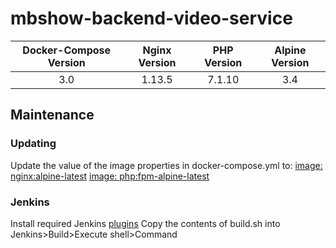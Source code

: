 # mbshow-backend-video-service

|Docker-Compose Version	|Nginx Version	|PHP Version	|Alpine Version |
|:---------------------:|:-------------:|:-------------:|:-------------:|
|3.0                    |1.13.5         |7.1.10         |3.4            |

## Maintenance
### Updating
Update the value of the image properties in docker-compose.yml to:
        [image: nginx:alpine-latest](https://hub.docker.com/_/nginx/)
        [image: php:fpm-alpine-latest](https://hub.docker.com/_/php/)
### Jenkins
Install required Jenkins [plugins](http://jenkins-php.org/installation.html)
Copy the contents of build.sh into Jenkins>Build>Execute shell>Command